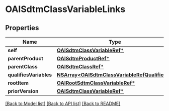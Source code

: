 # OAISdtmClassVariableLinks

## Properties
Name | Type | Description | Notes
------------ | ------------- | ------------- | -------------
**self** | [**OAISdtmClassVariableRef***](OAISdtmClassVariableRef.md) |  | [optional] 
**parentProduct** | [**OAISdtmProductRef***](OAISdtmProductRef.md) |  | [optional] 
**parentClass** | [**OAISdtmClassRef***](OAISdtmClassRef.md) |  | [optional] 
**qualifiesVariables** | [**NSArray&lt;OAISdtmClassVariableRefQualifies&gt;***](OAISdtmClassVariableRefQualifies.md) |  | [optional] 
**rootItem** | [**OAIRootSdtmClassVariableRef***](OAIRootSdtmClassVariableRef.md) |  | [optional] 
**priorVersion** | [**OAISdtmClassVariableRef***](OAISdtmClassVariableRef.md) |  | [optional] 

[[Back to Model list]](../README.md#documentation-for-models) [[Back to API list]](../README.md#documentation-for-api-endpoints) [[Back to README]](../README.md)



